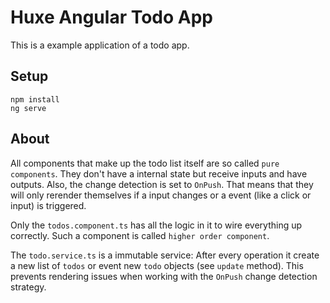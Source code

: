 # Huxe Angular Todo App

This is a example application of a todo app.

## Setup

```
npm install
ng serve
```

## About

All components that make up the todo list itself are so called `pure components`.
They don't have a internal state but receive inputs and have outputs. Also, the change detection is set to `OnPush`. That means that
they will only rerender themselves if a input changes or a event (like a click or input) is triggered.

Only the `todos.component.ts` has all the logic in it to wire everything up correctly. Such a component is called `higher order component`.

The `todo.service.ts` is a immutable service: 
After every operation it create a new list of `todos` or event new `todo` objects (see `update` method). This prevents rendering issues when working 
with the `OnPush` change detection strategy.

